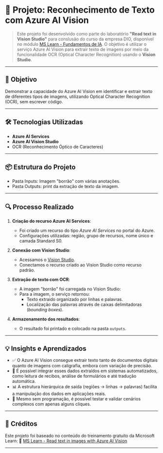 
# 📁 Projeto: Reconhecimento de Texto com Azure AI Vision

> Este projeto foi desenvolvido como parte do laboratório **"Read text in Vision Studio"** para conslusão do curso da empresa DIO, disponível no módulo [MS Learn - Fundamentos de IA](https://microsoftlearning.github.io/mslearn-ai-fundamentals/Instructions/Labs/05-ocr.html). O objetivo é utilizar o serviço Azure AI Vision para extrair texto de imagens por meio da funcionalidade OCR (Optical Character Recognition) usando o **Vision Studio**.

---

## 🎯 Objetivo

Demonstrar a capacidade do Azure AI Vision em identificar e extrair texto de diferentes tipos de imagens, utilizando Optical Character Recognition (OCR), sem escrever código.

---

## 🛠️ Tecnologias Utilizadas

- **Azure AI Services**
- **Azure AI Vision Studio**
- OCR (Reconhecimento Óptico de Caracteres)

---

## 📦 Estrutura do Projeto

- Pasta Inputs: Imagem "borrão" com várias anotações.
- Pasta Outputs: print da extração de texto da imagem.

--- 

## 🔍 Processo Realizado

1. **Criação do recurso Azure AI Services**:
   - Foi criado um recurso do tipo *Azure AI Services* no portal do Azure.
   - Configurações utilizadas: região, grupo de recursos, nome único e camada Standard S0.

2. **Conexão com Vision Studio**:
   - Acessamos o [Vision Studio](https://portal.vision.cognitive.azure.com).
   - Conectamos o recurso criado ao Vision Studio como recurso padrão.

3. **Extração de texto com OCR**:
   - A imagem "borrão" foi carregada no Vision Studio:
   - Para a imagem, o serviço retornou:
     - Texto extraído organizado por linhas e palavras.
     - Localização das palavras através de caixas delimitadoras (*bounding boxes*).

4. **Armazenamento dos resultados**:
   - O resultado foi printado e colocado na pasta `outputs`.

---

## 💡 Insights e Aprendizados

- ✅ O Azure AI Vision consegue extrair texto tanto de documentos digitais quanto de imagens com caligrafia, embora com variação de precisão.
- 🧠 É possível integrar esses dados extraídos em sistemas automatizados, como leitura de recibos, análise de formulários e até tradução automática.
- 📊 A estrutura hierárquica de saída (regiões → linhas → palavras) facilita a manipulação dos dados em aplicações reais.
- 🚀 Mesmo sem programação, é possível testar e validar cenários complexos com apenas alguns cliques.


---

## 🙌 Créditos

Este projeto foi baseado no conteúdo do treinamento gratuito da Microsoft Learn:
🔗 [MS Learn - Read text in images with Azure AI Vision](https://microsoftlearning.github.io/mslearn-ai-fundamentals/Instructions/Labs/05-ocr.html)

---
